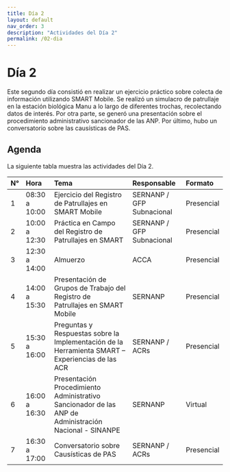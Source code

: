 ```yaml
---
title: Día 2
layout: default
nav_order: 3
description: "Actividades del Día 2"
permalink: /02-dia
---
```


# Día 2
Este segundo día consistió en realizar un ejercicio práctico sobre colecta de información utilizando SMART Mobile. Se realizó un simulacro de patrullaje en la estación biológica Manu a lo largo de diferentes trochas, recolectando datos de interés. Por otra parte, se generó una presentación sobre el procedimiento administrativo sancionador de las ANP. Por último, hubo un conversatorio sobre las causísticas de PAS.

## Agenda
La siguiente tabla muestra las actividades del Día 2.

| N°  | Hora          | Tema                                                                                                  | Responsable                 | Formato    |
|:----|:--------------|:------------------------------------------------------------------------------------------------------|:----------------------------|:-----------|
| 1   | 08:30 a 10:00 | Ejercicio del Registro de Patrullajes en SMART Mobile                                                 | SERNANP / GFP Subnacional   | Presencial |
| 2   | 10:00 a 12:30 | Práctica en Campo del Registro de Patrullajes en SMART                                                | SERNANP / GFP Subnacional   | Presencial |
| 3   | 12:30 a 14:00 | Almuerzo                                                                                              | ACCA                        | Presencial |
| 4   | 14:00 a 15:30 | Presentación de Grupos de Trabajo del Registro de Patrullajes en SMART Mobile                         | SERNANP                     | Presencial |
| 5   | 15:30 a 16:00 | Preguntas y Respuestas sobre la Implementación de la Herramienta SMART – Experiencias de las ACR      | SERNANP / ACRs              | Presencial |
| 6   | 16:00 a 16:30 | Presentación Procedimiento Administrativo Sancionador de las ANP de Administración Nacional - SINANPE | SERNANP                     | Virtual    |
| 7   | 16:30 a 17:00 | Conversatorio sobre Causísticas de PAS                                                                | SERNANP / ACRs              | Presencial |
